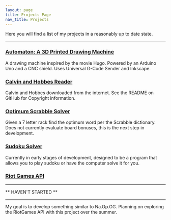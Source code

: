 ```yaml
---
layout: page
title: Projects Page
nav_title: Projects
---
```


Here you will find a list of my projects in a reasonably up to date state.

---

### [Automaton: A 3D Printed Drawing Machine](/projects/automaton)

A drawing machine inspired by the movie Hugo. Powered by an Arduino Uno
and a CNC shield. Uses Universal G-Code Sender and Inkscape.

### [Calvin and Hobbes Reader](/projects/candh)

Calvin and Hobbes downloaded from the internet.
See the README on GitHub for Copyright information.

### [Optimum Scrabble Solver](/projects/scrabble)

Given a 7 letter rack find the optimum word per the 
Scrabble dictionary. Does not currently evaluate board bonuses,
this is the next step in development.

### [Sudoku Solver](/projects/sudoku)

Currently in early stages of development, designed to be a
program that allows you to play sudoku or have the computer
solve it for you. 

### [Riot Games API](/projects/riot)

----

** HAVEN'T STARTED **

---

My goal is to develop something similar to Na.Op.GG. Planning
on exploring the RiotGames API with this project over the summer.


[th]: https://www.tomhartvigsen.com/
